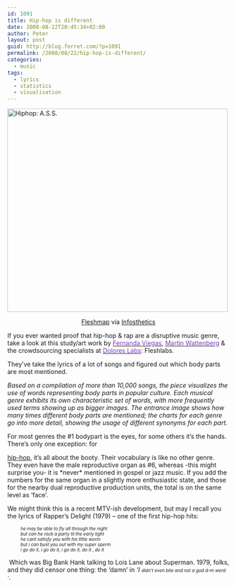 ```yaml
---
id: 1091
title: Hip-hop is different
date: 2008-08-22T20:45:34+02:00
author: Peter
layout: post
guid: http://blog.forret.com/?p=1091
permalink: /2008/08/22/hip-hop-is-different/
categories:
  - music
tags:
  - lyrics
  - statistics
  - visualisation
---
```

[<img  src="http://farm4.static.flickr.com/3223/2787660324_8bf9d88c8e.jpg" alt="Hiphop: A.S.S." width="500" height="462" />](http://www.flickr.com/photos/pforret/2787660324/ "Hiphop: A.S.S. by PeterForret, on Flickr")

<p style="TEXT-ALIGN: center">
  <a href="http://www.fleshmap.com">Fleshmap</a> via <a href="http://infosthetics.com/archives/2008/08/fleshmap_crowdsourcing_sex.html">Infosthetics</a>
</p>

If you ever wanted proof that hip-hop & rap are a disruptive music genre, take a look at this study/art work by [<span style="color: #7c3ebb;">Fernanda Viegas</span>](http://www.fernandaviegas.com/), [<span style="color: #7c3ebb;">Martin Wattenberg</span>](http://www.bewitched.com/) & the crowdsourcing specialists at [<span style="color: #7c3ebb;">Dolores Labs</span>](http://doloreslabs.com/): Fleshlabs.

They&#8217;ve take the lyrics of a lot of songs and figured out which body parts are most mentioned.

_Based on a compilation of more than 10,000 songs, the piece visualizes the use of words representing body parts in popular culture. Each musical genre exhibits its own characteristic set of words, with more frequently used terms showing up as bigger images. The entrance image shows how many times different body parts are mentioned; the charts for each genre go into more detail, showing the usage of different synonyms for each part._

<!--more-->For most genres the #1 bodypart is the eyes, for some others it&#8217;s the hands. There&#8217;s only one exception: for 

[hip-hop](http://en.wikipedia.org/wiki/Hip_hop_music), it&#8217;s all about the booty. Their vocabulary is like no other genre. They even have the male reproductive organ as #6, whereas -this might surprise you- it is \*never\* mentioned in gospel or jazz music. If you add the numbers for the same organ in a slightly more enthusiastic state, and those for the nearby dual reproductive production units, the total is on the same level as &#8216;face&#8217;.

We might think this is a recent MTV-ish development, but may I recall you the lyrics of Rapper&#8217;s Delight (1979) &#8211; one of the first hip-hop hits:

<p style="padding-left: 30px;">
  <span style="font-size: x-small;"><em>he may be able to fly all through the night<br /> but can he rock a party til the early light<br /> he cant satisfy you with his little worm<br /> but i can bust you out with my super sperm<br /> i go do it, i go do it, i go do it, do it , do it</em> </span>
</p>

 Which was Big Bank Hank talking to Lois Lane about Superman. 1979, folks, and they did censor one thing: the &#8216;damn&#8217; in _&#8216;I <span style="font-size: x-small;">didn&#8217;t even bite and not a god d&#8211;m word &#8216;</span>_.